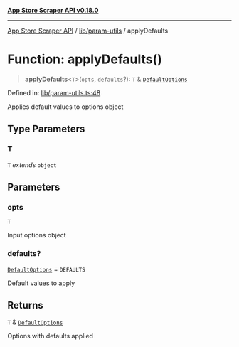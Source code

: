 [**App Store Scraper API v0.18.0**](../../../README.md)

***

[App Store Scraper API](../../../modules.md) / [lib/param-utils](../README.md) / applyDefaults

# Function: applyDefaults()

> **applyDefaults**\<`T`\>(`opts`, `defaults`?): `T` & [`DefaultOptions`](../interfaces/DefaultOptions.md)

Defined in: [lib/param-utils.ts:48](https://github.com/facundoolano/app-store-scraper/blob/113d925388ad33c5af9077ca637c241f2bf7e574/lib/param-utils.ts#L48)

Applies default values to options object

## Type Parameters

### T

`T` *extends* `object`

## Parameters

### opts

`T`

Input options object

### defaults?

[`DefaultOptions`](../interfaces/DefaultOptions.md) = `DEFAULTS`

Default values to apply

## Returns

`T` & [`DefaultOptions`](../interfaces/DefaultOptions.md)

Options with defaults applied
